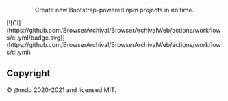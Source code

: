 <p align="center">Create new Bootstrap-powered npm projects in no time.</p>
[![CI](https://github.com/BrowserArchival/BrowserArchivalWeb/actions/workflows/ci.yml/badge.svg)](https://github.com/BrowserArchival/BrowserArchivalWeb/actions/workflows/ci.yml)


## Copyright

&copy; @mdo 2020-2021 and licensed MIT.
